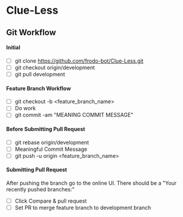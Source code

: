# Clue-Less
## Git Workflow
#### Initial
- [ ] git clone https://github.com/frodo-bot/Clue-Less.git
- [ ] git checkout origin/development
- [ ] git pull development
#### Feature Branch Workflow
- [ ] git checkout -b <feature_branch_name>
- [ ] Do work
- [ ] git commit -am "MEANING COMMIT MESSAGE"
#### Before Submitting Pull Request
- [ ] git rebase origin/development
- [ ] Meaningful Commit Message
- [ ] git push -u origin <feature_branch_name>
#### Submitting Pull Request
After pushing the branch go to the online UI. There should be a 
"Your recently pushed branches:"
- [ ] Click Compare & pull request
- [ ] Set PR to merge feature branch to development branch
